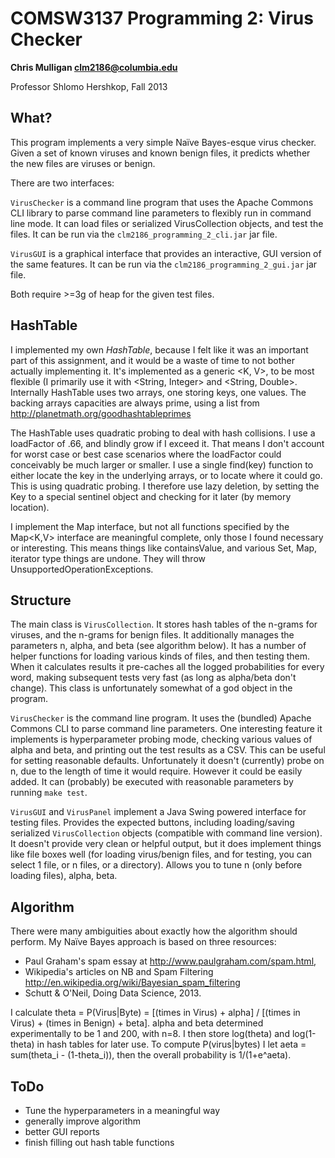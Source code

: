 COMSW3137 Programming 2: Virus Checker
======================================

**Chris Mulligan <clm2186@columbia.edu>**

Professor Shlomo Hershkop, Fall 2013


What?
-----
This program implements a very simple Naïve Bayes-esque virus checker. Given a set
of known viruses and known benign files, it predicts whether the new files are
viruses or benign.

There are two interfaces:

`VirusChecker` is a command line program that uses the Apache Commons CLI library 
to parse command line parameters to flexibly run in command line mode. It can
load files or serialized VirusCollection objects, and test the files. It can be
run via the `clm2186_programming_2_cli.jar` jar file.

`VirusGUI` is a graphical interface that provides an interactive, GUI version of
the same features. It can be run via the `clm2186_programming_2_gui.jar` jar file.

Both require >=3g of heap for the given test files.


HashTable
---------
I implemented my own *HashTable*, because I felt like it was an important part
of this assignment, and it would be a waste of time to not bother actually
implementing it. It's implemented as a generic <K, V>, to be most flexible (I
primarily use it with <String, Integer> and <String, Double>. Internally
HashTable uses two arrays, one storing keys, one values. The backing arrays
capacities are always prime, using a list from
http://planetmath.org/goodhashtableprimes

The HashTable uses quadratic probing to deal with hash collisions. I use a
loadFactor of .66, and blindly grow if I exceed it. That means I don't account
for worst case or best case scenarios where the loadFactor could conceivably be
much larger or smaller. I use a single find(key) function to either locate the
key in the underlying arrays, or to locate where it could go. This is using
quadratic probing. I therefore use lazy deletion, by setting the Key to a
special sentinel object and checking for it later (by memory location).

I implement the Map interface, but not all functions specified by the Map<K,V>
interface are meaningful complete, only those I found necessary or interesting.
This means things like containsValue, and various Set, Map, iterator type things
are undone. They will throw UnsupportedOperationExceptions.

Structure
---------
The main class is `VirusCollection`. It stores hash tables of the n-grams for
viruses, and the n-grams for benign files. It additionally manages the parameters
n, alpha, and beta (see algorithm below). It has a number of helper functions for
loading various kinds of files, and then testing them. When it calculates results
it pre-caches all the logged probabilities for every word, making subsequent tests
very fast (as long as alpha/beta don't change). This class is unfortunately
somewhat of a god object in the program.

`VirusChecker` is the command line program. It uses the (bundled) Apache Commons
CLI to parse command line parameters. One interesting feature it implements is
hyperparameter probing mode, checking various values of alpha and beta, and
printing out the test results as a CSV. This can be useful for setting
reasonable defaults. Unfortunately it doesn't (currently) probe on n, due to the
length of time it would require. However it could be easily added. It can
(probably) be executed with reasonable parameters by running `make test`.

`VirusGUI` and `VirusPanel` implement a Java Swing powered interface for testing
files. Provides the expected buttons, including loading/saving serialized
`VirusCollection` objects (compatible with command line version). It doesn't
provide very clean or helpful output, but it does implement things like file
boxes well (for loading virus/benign files, and for testing, you can select 1
file, or n files, or a directory). Allows you to tune n (only before loading
files), alpha, beta.

Algorithm
---------
There were many ambiguities about exactly how the algorithm should perform. 
My Naïve Bayes approach is based on three resources:

* Paul Graham's spam essay at http://www.paulgraham.com/spam.html, 
* Wikipedia's articles on NB and Spam Filtering 
    http://en.wikipedia.org/wiki/Bayesian_spam_filtering
* Schutt & O'Neil, Doing Data Science, 2013. 

I calculate theta = P(Virus|Byte) = [(times in Virus) + alpha] / [(times in Virus) + (times in Benign) + beta].
alpha and beta determined experimentally to be 1 and 200, with n=8.
I then store log(theta) and log(1-theta) in hash tables for later use. To 
compute P(virus|bytes) I let aeta = sum(theta_i - (1-theta_i)), then the
overall probability is 1/(1+e^aeta).


ToDo
----
* Tune the hyperparameters in a meaningful way
* generally improve algorithm
* better GUI reports
* finish filling out hash table functions
